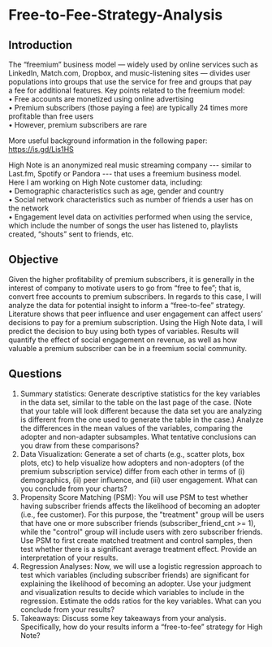 # Free-to-Fee-Strategy-Analysis

## Introduction
The “freemium” business model — widely used by online services such as LinkedIn, Match.com, Dropbox, and music-listening sites — divides user populations into groups that use the service for free and groups that pay a fee for additional features. Key points related to the freemium model:   
  	•	Free accounts are monetized using online advertising  
	  •	Premium subscribers (those paying a fee) are typically 24 times more profitable than free users  
	  •	However, premium subscribers are rare  
    
More useful background information in the following paper:  
https://is.gd/Lis1HS    
  
High Note is an anonymized real music streaming company --- similar to Last.fm, Spotify or Pandora --- that uses a freemium business model.   
Here I am working on High Note customer data, including:    
	•	Demographic characteristics such as age, gender and country    
	•	Social network characteristics such as number of friends a user has on the network    
	•	Engagement level data on activities performed when using the service, which include the number of songs the user has listened to, playlists created, “shouts” sent to friends, etc.    
   
   
 ## Objective 
Given the higher profitability of premium subscribers, it is generally in the interest of company to motivate users to go from “free to fee”; that is, convert free accounts to premium subscribers. In regards to this case, I will analyze the data for potential insight to inform a “free-to-fee” strategy.     
Literature shows that peer influence and user engagement can affect users’ decisions to pay for a premium subscription. Using the High Note data, I will predict the decision to buy using both types of variables. Results will quantify the effect of social engagement on revenue, as well as how valuable a premium subscriber can be in a freemium social community.    

## Questions
  1.	Summary statistics: Generate descriptive statistics for the key variables in the data set, similar to the table on the last page of the case. (Note that your table will look different because the data set you are analyzing is different from the one used to generate the table in the case.) Analyze the differences in the mean values of the variables, comparing the adopter and non-adapter subsamples. What tentative conclusions can you draw from these comparisons?     
  2.	Data Visualization: Generate a set of charts (e.g., scatter plots, box plots, etc) to help visualize how adopters and non-adopters (of the premium subscription service) differ from each other in terms of (i) demographics, (ii) peer influence, and (iii) user engagement. What can you conclude from your charts?     
  3.	Propensity Score Matching (PSM): You will use PSM to test whether having subscriber friends affects the likelihood of becoming an adopter (i.e., fee customer). For this purpose, the "treatment" group will be users that have one or more subscriber friends (subscriber_friend_cnt >= 1), while the "control" group will include users with zero subscriber friends. Use PSM to first create matched treatment and control samples, then test whether there is a significant average treatment effect. Provide an interpretation of your results.    
  4.	Regression Analyses: Now, we will use a logistic regression approach to test which variables (including subscriber friends) are significant for explaining the likelihood of becoming an adopter. Use your judgment and visualization results to decide which variables to include in the regression. Estimate the odds ratios for the key variables. What can you conclude from your results?    
  5.	Takeaways: Discuss some key takeaways from your analysis. Specifically, how do your results inform a “free-to-fee” strategy for High Note?    
